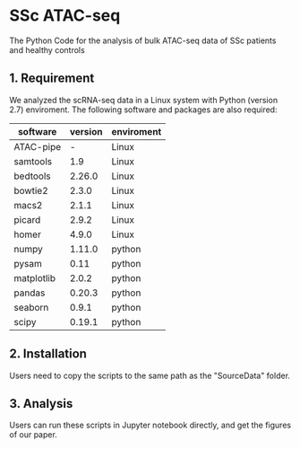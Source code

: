 # SSc ATAC-seq

The Python Code for the analysis of bulk ATAC-seq data of SSc patients and healthy controls

## 1. Requirement

We analyzed the scRNA-seq data in a Linux system with Python (version 2.7) enviroment. The following software and packages are also required:

software|version|enviroment
-|-|-
ATAC-pipe|-|Linux
samtools|1.9|Linux
bedtools|2.26.0|Linux
bowtie2|2.3.0|Linux
macs2|2.1.1|Linux
picard|2.9.2|Linux
homer|4.9.0|Linux
numpy|1.11.0|python
pysam|0.11|python 
matplotlib|2.0.2|python 
pandas|0.20.3|python
seaborn|0.9.1|python
scipy|0.19.1|python



## 2. Installation

Users need to copy the scripts to the same path as the "SourceData" folder.


## 3. Analysis
Users can run these scripts in Jupyter notebook directly, and get the figures of our paper.



